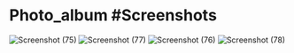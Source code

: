 # Photo_album #Screenshots
![Screenshot (75)](https://github.com/Abu-Zafar7/Photo_album/assets/95761721/7a621f35-8355-4663-99d1-ecc151a57a79)
![Screenshot (77)](https://github.com/Abu-Zafar7/Photo_album/assets/95761721/a237a84d-6114-4b6d-8968-147e7b3f5a9d)
![Screenshot (76)](https://github.com/Abu-Zafar7/Photo_album/assets/95761721/35e04704-1bab-4249-becc-9c313634f232)
![Screenshot (78)](https://github.com/Abu-Zafar7/Photo_album/assets/95761721/3cc0359b-1b70-49ba-96b8-1638444a6660)
